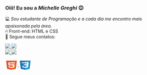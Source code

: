 ### Oiii! Eu sou a *Michelle Greghi* 😊

💻 *Sou estudante de Programação e a cada dia me encontro mais apaixonada pela área.*<br>
🖱 Front-end: HTML e CSS<br>
📱 Segue meus contatos:<br>

 <div>
  <a href="mailto:michelle.neves23@gmai.com"><img src=https://img.shields.io/badge/Gmail-D14836?style=for-the-badge&logo=gmail&logoColor=white</a>
    <a href="https://www.linkedin.com/in/michelle-neves-vom-stein-greghi-6a1058223" target="_blank"><img src="https://img.shields.io/badge/-LinkedIn-%230077B5?style=for-the-badge&logo=linkedin&logoColor=white" target="_blank"></a> 
 </div>



<div>
  <a href="https://github.com/MichelleGreghi">
  <img height="180em" src="https://github-readme-stats.vercel.app/api?username=michellegreghi&show_icons=true&theme=synthwave&include_all_commits=true&count_private=true"/>
  <img height="180em" src="https://github-readme-stats.vercel.app/api/top-langs/?username=michellegreghi&layout=compact&langs_count=7&theme=synthwave"/>
</div>

  
<div style="display: inline_block"><br>
 <img align="center" alt="Michelle-HTML" height="30" width="40" src="https://raw.githubusercontent.com/devicons/devicon/master/icons/html5/html5-original.svg">
  <img align="center" alt="Michelle-CSS" height="30" width="40" src="https://raw.githubusercontent.com/devicons/devicon/master/icons/css3/css3-original.svg">
 </div>
 
